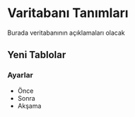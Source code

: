 # Varitabanı Tanımları

Burada veritabanının açıklamaları olacak


## Yeni Tablolar


### Ayarlar

- Önce
- Sonra
- Akşama
